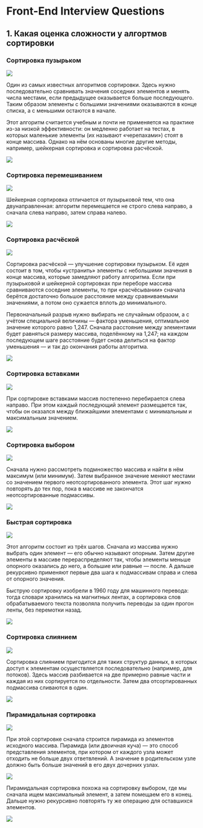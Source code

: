 # Front-End Interview Questions
## 1. Какая оценка сложности у алгортмов сортировки

### Сортировка пузырьком

<img src="./images/bubble-sort.gif" />

Один из самых известных алгоритмов сортировки. 
Здесь нужно последовательно сравнивать значения соседних элементов и 
менять числа местами, если предыдущее оказывается больше последующего. 
Таким образом элементы с большими значениями оказываются в конце списка, 
а с меньшими остаются в начале.

Этот алгоритм считается учебным и почти не применяется на практике из-за 
низкой эффективности: он медленно работает на тестах, в которых маленькие 
элементы (их называют «черепахами») стоят в конце массива. Однако на нём 
основаны многие другие методы, например, шейкерная 
сортировка и сортировка расчёской.

<img src="./images/bubble-sort-complexity.png" />

### Сортировка перемешиванием

<img src="./images/cocktail-shaker-sort.gif" />

Шейкерная сортировка отличается от пузырьковой тем, 
что она двунаправленная: алгоритм перемещается не строго слева направо, 
а сначала слева направо, затем справа налево.

<img src="./images/cocktail-shaker-sort-complexity.png" />

### Сортировка расчёской

<img src="./images/comb-sort.gif" />

Сортировка расчёской — улучшение сортировки пузырьком. 
Её идея состоит в том, чтобы «устранить» элементы с небольшими значения в конце 
массива, которые замедляют работу алгоритма. Если при пузырьковой и шейкерной 
сортировках при переборе массива сравниваются соседние элементы, то при 
«расчёсывании» сначала берётся достаточно большое расстояние между 
сравниваемыми значениями, а потом оно сужается вплоть до минимального.

Первоначальный разрыв нужно выбирать не случайным образом, а с учётом специальной 
величины — фактора уменьшения, оптимальное значение которого равно 1,247. Сначала 
расстояние между элементами будет равняться размеру массива, поделённому на 1,247; 
на каждом последующем шаге расстояние будет снова делиться на фактор уменьшения — 
и так до окончания работы алгоритма.

<img src="./images/comb-sort-complexity.png" />

### Сортировка вставками

<img src="./images/insertion-sort.gif" />

При сортировке вставками массив постепенно перебирается слева 
направо. При этом каждый последующий элемент размещается так, чтобы он оказался между 
ближайшими элементами с минимальным и максимальным значением.

<img src="./images/insertion-sort-complexity.png" />

### Сортировка выбором

<img src="./images/selection-sort.gif" />

Сначала нужно рассмотреть подмножество массива и найти в нём максимум 
(или минимум). Затем выбранное значение меняют местами со значением первого неотсортированного 
элемента. Этот шаг нужно повторять до тех пор, пока в массиве не закончатся неотсортированные 
подмассивы.

<img src="./images/selection-sort-complexity.png" />

### Быстрая сортировка

<img src="./images/quick-sort.gif" />

Этот алгоритм состоит из трёх шагов. Сначала из массива нужно выбрать 
один элемент — его обычно называют опорным. Затем другие элементы в массиве перераспределяют 
так, чтобы элементы меньше опорного оказались до него, а большие или равные — после. А дальше 
рекурсивно применяют первые два шага к подмассивам справа и слева от опорного значения.

Быструю сортировку изобрели в 1960 году для машинного перевода: тогда словари хранились на 
магнитных лентах, а сортировка слов обрабатываемого текста позволяла получить переводы за один 
прогон ленты, без перемотки назад.

<img src="./images/quick-sort-complexity.png" />

### Сортировка слиянием

<img src="./images/merge-sort.gif" />

Сортировка слиянием пригодится для таких структур данных, в которых 
доступ к элементам осуществляется последовательно (например, для потоков). Здесь массив 
разбивается на две примерно равные части и каждая из них сортируется по отдельности. 
Затем два отсортированных подмассива сливаются в один.

<img src="./images/merge-sort-complexity.png" />

### Пирамидальная сортировка

<img src="./images/heapsort.gif" />

При этой сортировке сначала строится пирамида из элементов 
исходного массива. Пирамида (или двоичная куча) — это способ представления элементов, 
при котором от каждого узла может отходить не больше двух ответвлений. А значение в 
родительском узле должно быть больше значений в его двух дочерних узлах.

<img src="./images/heapsort-2.gif" />

Пирамидальная сортировка похожа на сортировку выбором, где мы сначала ищем максимальный 
элемент, а затем помещаем его в конец. Дальше нужно рекурсивно повторять ту же операцию 
для оставшихся элементов.

<img src="./images/heapsort-complexity.png" />
